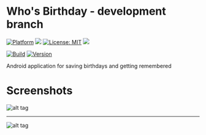 # Who's Birthday - development branch

[![Platform](https://img.shields.io/badge/platform-Android-blue.svg)](https://www.android.com)
<a target="_blank" href="https://android-arsenal.com/api?level=23" title="API23+"><img src="https://img.shields.io/badge/API-23+-blue.svg" /></a>
[![License: MIT](https://img.shields.io/badge/License-MIT-blue.svg)](https://opensource.org/licenses/MIT)
<a target="_blank" href="https://www.paypal.me/GuepardoApps" title="Donate using PayPal"><img src="https://img.shields.io/badge/paypal-donate-blue.svg" /></a>

[![Build](https://img.shields.io/badge/build-passing-green.svg)](https://github.com/GuepardoApps/WhosBirthday/tree/develop/publish)
[![Version](https://img.shields.io/badge/version-v1.1.0.180828-blue.svg)](https://github.com/GuepardoApps/WhosBirthday/tree/develop/publish/v1.1.0.180828.apk)

Android application for saving birthdays and getting remembered

# Screenshots

![alt tag](https://github.com/GuepardoApps/WhosBirthday/blob/develop/screenshots/header_001.png)
___________________________________

![alt tag](https://github.com/GuepardoApps/WhosBirthday/blob/develop/screenshots/header_002.png)